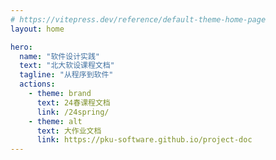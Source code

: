 ```yaml
---
# https://vitepress.dev/reference/default-theme-home-page
layout: home

hero:
  name: "软件设计实践"
  text: "北大软设课程文档"
  tagline: "从程序到软件"
  actions:
    - theme: brand
      text: 24春课程文档
      link: /24spring/
    - theme: alt
      text: 大作业文档
      link: https://pku-software.github.io/project-doc
---
```


